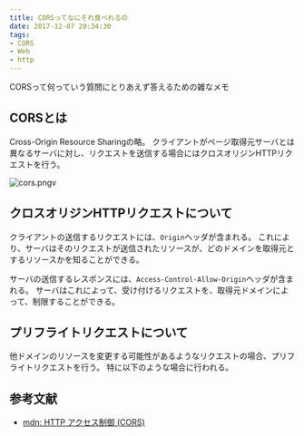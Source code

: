 ```yaml
---
title: CORSってなにそれ食べれるの
date: 2017-12-07 20:34:30
tags:
- CORS
- Web
- http
---
```

CORSって何っていう質問にとりあえず答えるための雑なメモ

## CORSとは
Cross-Origin Resource Sharingの略。
クライアントがページ取得元サーバとは異なるサーバに対し、リクエストを送信する場合にはクロスオリジンHTTPリクエストを行う。

![cors.pngv](https://cdn.keycdn.com/support/wp-content/uploads/2015/09/cors.png)

## クロスオリジンHTTPリクエストについて
クライアントの送信するリクエストには、`Origin`ヘッダが含まれる。
これにより、サーバはそのリクエストが送信されたリソースが、どのドメインを取得元とするリソースかを知ることができる。

サーバの送信するレスポンスには、`Access-Control-Allow-Origin`ヘッダが含まれる。
サーバはこれによって、受け付けるリクエストを、取得元ドメインによって、制限することができる。

## プリフライトリクエストについて
他ドメインのリソースを変更する可能性があるようなリクエストの場合、プリフライトリクエストを行う。
特に以下のような場合に行われる。

## 参考文献
- [mdn: HTTP アクセス制御 (CORS)](https://developer.mozilla.org/ja/docs/Web/HTTP/HTTP_access_control)
